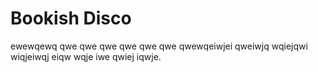 # Bookish Disco

ewewqewq qwe qwe qwe qwe qwe qwe qwewqeiwjei qweiwjq
wqiejqwi wiqjeiwqj eiqw wqje iwe qwiej iqwje.
